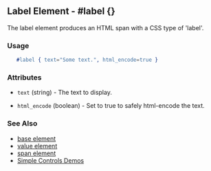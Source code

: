 

## Label Element - #label {}

  The label element produces an HTML span with a CSS type of 'label'.

### Usage

```erlang
   #label { text="Some text.", html_encode=true }

```

### Attributes

   * `text` (string) - The text to display.

   * `html_encode` (boolean) - Set to true to safely html-encode the text.

### See Also

 *  [base element](./element_base.md)
 *  [value element](./value.html)
 *  [span element](./span.html)
 *  [Simple Controls Demos](http://nitrogenproject.com/demos/simplecontrols)
